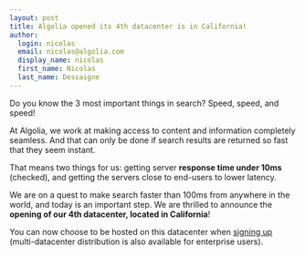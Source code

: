 ```yaml
---
layout: post
title: Algolia opened its 4th datacenter is in California!
author:
  login: nicolas
  email: nicolas@algolia.com
  display_name: nicolas
  first_name: Nicolas
  last_name: Dessaigne
---
```


Do you know the 3 most important things in search? Speed, speed, and speed!

At Algolia, we work at making access to content and information completely
seamless. And that can only be done if search results are returned so fast
that they seem instant.

That means two things for us: getting server **response time under 10ms**
(checked), and getting the servers close to end-users to lower latency.

We are on a quest to make search faster than 100ms from anywhere in the world,
and today is an important step. We are thrilled to announce the **opening of
our 4th datacenter, located in California**!

You can now choose to be hosted on this datacenter when [signing
up](https://www.algolia.com/users/sign_up) (multi-datacenter distribution is
also available for enterprise users).

